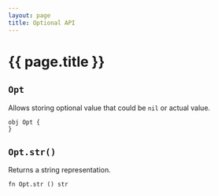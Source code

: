 ```yaml
---
layout: page
title: Optional API
---
```


# {{ page.title }}

## `Opt`
Allows storing optional value that could be `nil` or actual value.

```the
obj Opt {
}
```

## `Opt.str()`
Returns a string representation.

```the
fn Opt.str () str
```
